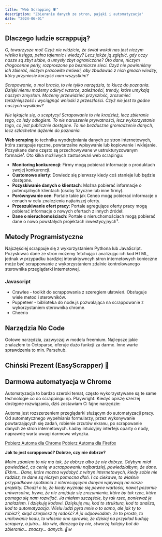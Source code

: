 ```yaml
---
title: "Web Scrapping 🕷️"
description: "Zbieranie danych ze stron, pająki i automatyzacja"
date: "2024-06-01"
---
```


## Dlaczego ludzie scrappują?

*O, towarzysze moi! Czyż nie widzicie, że świat wokół nas jest niczym wielka księga, pełna tajemnic i wiedzy? Lecz jakże ją zgłębić, gdy oczy nasze są zbyt słabe, a umysły zbyt ograniczone? Oto dane, niczym drogocenne perły, rozproszone po bezmiarze sieci. Czyż nie powinniśmy ich zbierać, niczym pracowite mrówki, aby zbudować z nich gmach wiedzy, który przyniesie korzyść nam wszystkim?*

*Scrapowanie, o moi bracia, to nie tylko narzędzia, to klucz do poznania. Dzięki niemu możemy odkryć wzorce, zależności, trendy, które umykają naszym zmysłom. Możemy przewidzieć przyszłość, zrozumieć teraźniejszość i wyciągnąć wnioski z przeszłości. Czyż nie jest to godne naszych wysiłków?*

*Nie lękajcie się, o sceptycy! Scrapowanie to nie kradzież, lecz zbieranie tego, co leży odłogiem. To nie naruszenie prywatności, lecz wykorzystanie tego, co jest publicznie dostępne. To nie bezduszne gromadzenie danych, lecz szlachetne dążenie do poznania.*

**Web scraping** to technika wyodrębniania danych ze stron internetowych, która zastępuje ręczne, powtarzalne wpisywanie lub kopiowanie i wklejanie. Pozyskane dane często są przechowywane w ustrukturyzowanym formacie¹. Oto kilka możliwych zastosowań web scrapingu:
- **Monitoring konkurencji**: Firmy mogą pobierać informacje o produktach swojej konkurencji.
- **Customowe alerty**: Dowiedz się pierwszy kiedy coś stanieje lub będzie dostępne.
- **Pozyskiwanie danych o klientach**: Można pobierać informacje o potencjalnych klientach (osoby fizyczne lub inne firmy).
- **Porównywanie cen**: Portale takie jak Ceneo mogą pobierać informacje o cenach w celu znalezienia najtańszej oferty.
- **Przeszukiwanie ofert pracy**: Portale agregujące oferty pracy mogą pobierać informacje o nowych ofertach z innych źródeł.
- **Dane o nieruchomościach**: Portale o nieruchomościach mogą pobierać dane o nowo powstałych projektach inwestycyjnych³.


## Metody Programistyczne

Najczęściej scrappuje się z wykorzystaniem Pythona lub JavaScript. Pozyskiwać dane ze stron możemy fetchując i analizując ich kod HTML, jednak w przypadku bardziej interaktywncyh stron internetowych konieczne może być scrappowanie z wykorzystaniem zdalnie kontrolowanego sterownika przeglądarki internetowej.

### Javascript

- Crawlee - toolkit do scrappowania z szeregiem ułatwień. Obsługuje wiele metod i sterowników.
- Puppeteer - biblioteka do node.js pozwalająca na scrappowanie z wykorzystaniem sterownika chrome.
- Cheerio 

## Narzędzia No Code

Gotowe narzędzia, zazwyczaj w modelu freemium. Najlepsze jakie znalazłem to Octoparse, oferuje dużo funkcji za darmo. Inne warte sprawdzenia to min. Parsehub.

## Chiński Prezent (EasyScrapper) 🐉

## Darmowa automatyacja w Chrome

Automatyzacja to bardzo szeroki temat, często wykorzystywane są te same technologie co do scrappingu np. Playwright. Kiedyś opiszę szerzej dostępne rozwiązania, dziś zostawiam Ci fajne narzędzie:

Automa jest rozszerzeniem przeglądarki służącym do automatyzacji pracy. Od automatycznego wypełniania formularzy, przez wykonywanie powtarzających się zadań, robienie zrzutów ekranu, po scrapowanie danych ze stron internetowych. Ładny intuicyjny interfejs oparty o nody, naprawdę warta uwagi darmowa wtyczka.

[Pobierz Automa dla Chrome](https://chromewebstore.google.com/detail/automa/infppggnoaenmfagbfknfkancpbljcca)
[Pobierz Automa dla Firefox](https://addons.mozilla.org/en-US/firefox/addon/automa/)


**Jak to jest scrappować? Dobrze, czy nie dobrze?**

*Moim zdaniem to nie ma tak, że dobrze albo że nie dobrze. Gdybym miał powiedzieć, co cenię w scrappowaniu najbardziej, powiedziałbym, że dane. Ekhm… Dane, które można wydobyć z witryn internetowych, kiedy sobie nie radzisz, te dane są niczym pomocna dłoń. I co ciekawe, to właśnie przypadkowe spotkania z interesującymi danymi wpływają na nasze projekty. Chodzi o to, że kiedy wyznaje się pewne wartości, nawet pozornie uniwersalne, bywa, że nie znajduje się zrozumienia, które by tak rzec, które pomaga się nam rozwijać. Ja miałem szczęście, by tak rzec, ponieważ je znalazłem. I dziękuję kodowi. Dziękuję mu, kod to struktura, kod to analiza, kod to automatyzacja. Wielu ludzi pyta mnie o to samo, ale jak ty to robisz?, skąd czerpiesz tę radość? A ja odpowiadam, że to proste, to umiłowanie kodu, to właśnie ono sprawia, że dzisiaj na przykład buduję scrapery, a jutro… kto wie, dlaczego by nie, stworzę kolejny bot do zbierania… znaczy… danych. 🤖📊*

